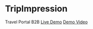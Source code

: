 # TripImpression
Travel Portal B2B
[Live Demo](https://tripimpression.vercel.app/)
[Demo Video](https://twitter.com/MasoodiMuteeb/status/1636212050429870081?s=20)
